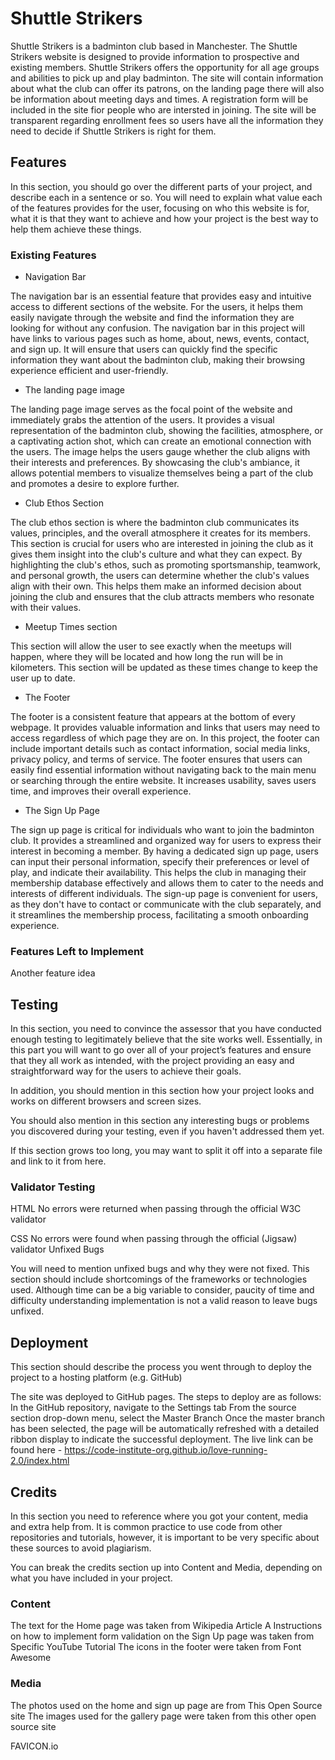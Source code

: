 # Shuttle Strikers

Shuttle Strikers is a badminton club based in Manchester. The Shuttle Strikers website is designed to provide information to prospective and existing members. Shuttle Strikers offers the opportunity for all age groups and abilities to pick up and play badminton. The site will contain information about what the club can offer its patrons, on the landing page there will also be information about meeting days and times. A registration form will be included in the site fior people who are intersted in joining. The site will be transparent regarding enrollment fees so users have all the information they need to decide if Shuttle Strikers is right for them. 

## Features
In this section, you should go over the different parts of your project, and describe each in a sentence or so. You will need to explain what value each of the features provides for the user, focusing on who this website is for, what it is that they want to achieve and how your project is the best way to help them achieve these things.

### Existing Features
* Navigation Bar

The navigation bar is an essential feature that provides easy and intuitive access to different sections of the website. For the users, it helps them easily navigate through the website and find the information they are looking for without any confusion. The navigation bar in this project will have links to various pages such as home, about, news, events, contact, and sign up. It will ensure that users can quickly find the specific information they want about the badminton club, making their browsing experience efficient and user-friendly.

* The landing page image

The landing page image serves as the focal point of the website and immediately grabs the attention of the users. It provides a visual representation of the badminton club, showing the facilities, atmosphere, or a captivating action shot, which can create an emotional connection with the users. The image helps the users gauge whether the club aligns with their interests and preferences. By showcasing the club's ambiance, it allows potential members to visualize themselves being a part of the club and promotes a desire to explore further.

* Club Ethos Section

The club ethos section is where the badminton club communicates its values, principles, and the overall atmosphere it creates for its members. This section is crucial for users who are interested in joining the club as it gives them insight into the club's culture and what they can expect. By highlighting the club's ethos, such as promoting sportsmanship, teamwork, and personal growth, the users can determine whether the club's values align with their own. This helps them make an informed decision about joining the club and ensures that the club attracts members who resonate with their values.

* Meetup Times section

This section will allow the user to see exactly when the meetups will happen, where they will be located and how long the run will be in kilometers.
This section will be updated as these times change to keep the user up to date.

* The Footer

The footer is a consistent feature that appears at the bottom of every webpage. It provides valuable information and links that users may need to access regardless of which page they are on. In this project, the footer can include important details such as contact information, social media links, privacy policy, and terms of service. The footer ensures that users can easily find essential information without navigating back to the main menu or searching through the entire website. It increases usability, saves users time, and improves their overall experience.

* The Sign Up Page

The sign up page is critical for individuals who want to join the badminton club. It provides a streamlined and organized way for users to express their interest in becoming a member. By having a dedicated sign up page, users can input their personal information, specify their preferences or level of play, and indicate their availability. This helps the club in managing their membership database effectively and allows them to cater to the needs and interests of different individuals. The sign-up page is convenient for users, as they don't have to contact or communicate with the club separately, and it streamlines the membership process, facilitating a smooth onboarding experience.

### Features Left to Implement
Another feature idea

## Testing

In this section, you need to convince the assessor that you have conducted enough testing to legitimately believe that the site works well. Essentially, in this part you will want to go over all of your project’s features and ensure that they all work as intended, with the project providing an easy and straightforward way for the users to achieve their goals.

In addition, you should mention in this section how your project looks and works on different browsers and screen sizes.

You should also mention in this section any interesting bugs or problems you discovered during your testing, even if you haven't addressed them yet.

If this section grows too long, you may want to split it off into a separate file and link to it from here.

### Validator Testing
HTML
No errors were returned when passing through the official W3C validator

CSS
No errors were found when passing through the official (Jigsaw) validator
Unfixed Bugs

You will need to mention unfixed bugs and why they were not fixed. This section should include shortcomings of the frameworks or technologies used. Although time can be a big variable to consider, paucity of time and difficulty understanding implementation is not a valid reason to leave bugs unfixed.

## Deployment
This section should describe the process you went through to deploy the project to a hosting platform (e.g. GitHub)

The site was deployed to GitHub pages. The steps to deploy are as follows:
In the GitHub repository, navigate to the Settings tab
From the source section drop-down menu, select the Master Branch
Once the master branch has been selected, the page will be automatically refreshed with a detailed ribbon display to indicate the successful deployment.
The live link can be found here - <https://code-institute-org.github.io/love-running-2.0/index.html>

## Credits
In this section you need to reference where you got your content, media and extra help from. It is common practice to use code from other repositories and tutorials, however, it is important to be very specific about these sources to avoid plagiarism.

You can break the credits section up into Content and Media, depending on what you have included in your project.

### Content
The text for the Home page was taken from Wikipedia Article A
Instructions on how to implement form validation on the Sign Up page was taken from Specific YouTube Tutorial
The icons in the footer were taken from Font Awesome

### Media
The photos used on the home and sign up page are from This Open Source site
The images used for the gallery page were taken from this other open source site

FAVICON.io 

